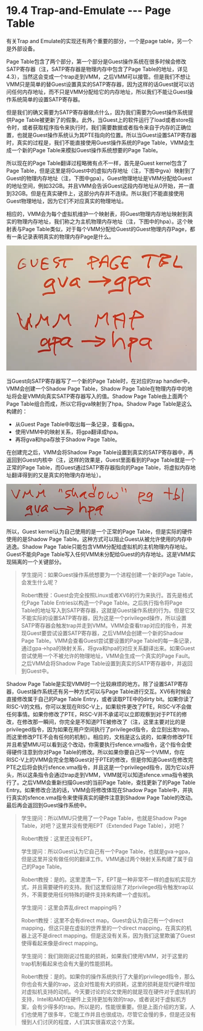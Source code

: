 # 19.4 Trap-and-Emulate --- Page Table

有关Trap and Emulate的实现还有两个重要的部分，一个是page table，另一个是外部设备。

Page Table包含了两个部分，第一个部分是Guest操作系统在很多时候会修改SATP寄存器（注，SATP寄存器是物理内存中包含了Page Table的地址，详见4.3），当然这会变成一个trap走到VMM，之后VMM可以接管。但是我们不想让VMM只是简单的替Guest设置真实的SATP寄存器，因为这样的话Guest就可以访问任何内存地址，而不只是VMM分配给它的内存地址，所以我们不能让Guest操作系统简单的设置SATP寄存器。

但是我们的确又需要为SATP寄存器做点什么，因为我们需要为Guest操作系统提供Page Table被更新了的假象。此外，当Guest上的软件运行了load或者store指令时，或者获取程序指令来执行时，我们需要数据或者指令来自于内存的正确位置，也就是Guest操作系统认为其PTE指向的位置。所以当Guest设置SATP寄存器时，真实的过程是，我们不能直接使用Guest操作系统的Page Table，VMM会生成一个新的Page Table来模拟Guest操作系统想要的Page Table。

所以现在的Page Table翻译过程略微有点不一样，首先是Guest kernel包含了Page Table，但是这里是将Guest中的虚拟内存地址（注，下图中gva）映射到了Guest的物理内存地址（注，下图中gpa）。Guest物理地址是VMM分配给Guest的地址空间，例如32GB。并且VMM会告诉Guest这段内存地址从0开始，并一直到32GB。但是在真实硬件上，这部分内存并不连续。所以我们不能直接使用Guest物理地址，因为它们不对应真实的物理地址。

相应的，VMM会为每个虚拟机维护一个映射表，将Guest物理内存地址映射到真实的物理内存地址，我们称之为主机物理内存地址（注，下图中的hpa）。这个映射表与Page Table类似，对于每个VMM分配给Guest的Guest物理内存Page，都有一条记录表明真实的物理内存Page是什么。

![](../.gitbook/assets/image%20%28735%29.png)

当Guest向SATP寄存器写了一个新的Page Table时，在对应的trap handler中，VMM会创建一个Shadow Page Table，Shadow Page Table在物理内存中的地址将会是VMM向真实SATP寄存器写入的值。Shadow Page Table由上面两个Page Table组合而成，所以它将gva映射到了hpa。Shadow Page Table是这么构建的：

* 从Guest Page Table中取出每一条记录，查看gpa。
* 使用VMM中的映射关系，将gpa翻译成hpa。
* 再将gva和hpa存放于Shadow Page Table。

在创建完之后，VMM会将Shadow Page Table设置到真实的SATP寄存器中，再返回到Guest内核中（注，这样的效果是，Guest里面看到的Page Table就是一个正常的Page Table，而Guest通过SATP寄存器指向的Page Table，将虚拟内存地址翻译得到的又是真实的物理内存地址）。

![](../.gitbook/assets/image%20%28736%29.png)

所以，Guest kernel认为自己使用的是一个正常的Page Table，但是实际的硬件使用的是Shadow Page Table。这种方式可以阻止Guest从被允许使用的内存中逃逸。Shadow Page Table只能包含VMM分配给虚拟机的主机物理内存地址。Guest不能向Page Table写入任何VMM未分配给Guest的内存地址。这是VMM实现隔离的一个关键部分。

> 学生提问：如果Guest操作系统想要为一个进程创建一个新的Page Table，会发生什么呢？
>
> Robert教授：Guest会完全按照Linux或者XV6的行为来执行。首先是格式化Page Table Entries以构造一个Page Table。之后执行指令将Page Table的地址写入到SATP寄存器，这就是Guest操作系统的行为。但是它又不能实际的设置SATP寄存器，因为这是一个privileged操作，所以设置SATP寄存器会触发trap并走到VMM。VMM会查看trap对应的指令，并发现Guest要尝试设置SATP寄存器，之后VMM会创建一个新的Shadow Page Table。VMM会查看Guest尝试要设置的Page Table的每一条记录，通过gpa-&gt;hpa的映射关系，将gva和hpa的对应关系翻译出来。如果Guest尝试使用一个不被允许的物理地址，VMM会生成一个真实的Page Fault。之后VMM会将Shadow Page Table设置到真实的SATP寄存器中，并返回到Guest中。

Shadow Page Table是实现VMM时一个比较麻烦的地方。除了设置SATP寄存器，Guest操作系统还有另一种方式可以与Page Table进行交互。XV6有时候会直接修改属于自己的Page Table Entry，或者读取PTE中的dirty bit。如果你读了RISC-V的文档，你可以发现在RISC-V上，如果软件更改了PTE，RISC-V不会做任何事情。如果你修改了PTE，RISC-V并不承诺可以立即观察到对于PTE的修改，在修改那一瞬间，你完全是不知道PTE被修改了（注，这里主要对比的是privileged指令，因为如果在用户空间执行了privileged指令，会立刻出发trap。而这里修改PTE不会有任何的机制）。相应的，文档是这么说的，如果你修改PTE并且希望MMU可以看到这个改动，你需要执行sfence.vma指令，这个指令会使得硬件注意到你对Page Table的修改。所以如果你要自己写一个VMM，你在RISC-V上的VMM会完全忽略Guest对于PTE的修改，但是你知道Guest在修改完PTE之后将会执行sfence.vma指令，并且这是一个privileged指令，因为它以s开头，所以这条指令会通过trap走到VMM，VMM就可以知道sfence.vma指令被执行了。之后VMM会重新扫描Guest的当前Page Table，查找更新了的Page Table Entry。如果修改合法的话，VMM会将修改体现在Shadow Page Table中，并执行真实的sfence.vma指令来使得真实的硬件注意到Shadow Page Table的改动。最后再会返回到Guest操作系统中。

> 学生提问：所以MMU只使用了一个Page Table，也就是Shadow Page Table，对吧？这里并没有使用EPT（Extended Page Table），对吧？
>
> Robert教授：这里还没有EPT。
>
> 学生提问：所以Guest认为它自己有一个Page Table，也就是gva-&gt;gpa，但是这里并没有做任何的翻译工作。VMM通过两个映射关系构建了属于自己的Page Table。
>
> Robert教授：是的。这里澄清一下，EPT是一种非常不一样的虚拟机实现方式，并且需要硬件的支持。我们这里假设除了对privileged指令触发trap以外，不需要使用任何特殊的硬件支持来构建一个虚拟机。
>
> 学生提问：这里会弄乱direct mapping吗？
>
> Robert教授：这里不会有direct map。Guest会认为自己有一个direct mapping，但这只是在虚拟的世界里的一个direct mapping，在真实的机器上这不是direct mapping。但是这没有关系，因为我们这里欺骗了Guest使得看起来像是direct mapping。
>
> 学生提问：我们刚刚说过性能的损耗，如果我们使用VMM，对于这里的trap机制看起来也会有大量的性能损耗。
>
> Robert教授：是的。如果你的操作系统执行了大量的privileged指令，那么你也会有大量的trap，这会对性能有大的损耗，这里的损耗是现代硬件增加对虚拟机支持的动机。今天要讨论的论文使用的就是现在硬件对于虚拟机的支持，Intel和AMD在硬件上支持更加有效的trap，或者说对于虚拟机方案，会有少得多的trap。所以是的，性能很重要。但是上面介绍的方案，人们也使用了很多年，它能工作并且也很成功，尽管它会慢的多，但是还没有慢到人们讨厌的程度，人们其实很喜欢这个方案。


